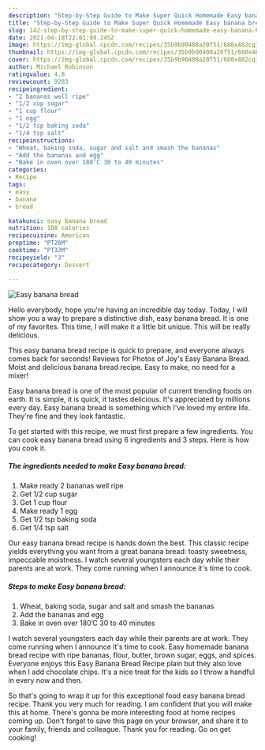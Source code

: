 ```yaml
---
description: "Step-by-Step Guide to Make Super Quick Homemade Easy banana bread"
title: "Step-by-Step Guide to Make Super Quick Homemade Easy banana bread"
slug: 142-step-by-step-guide-to-make-super-quick-homemade-easy-banana-bread
date: 2021-04-18T22:01:09.245Z
image: https://img-global.cpcdn.com/recipes/35b9b90408a20f51/680x482cq70/easy-banana-bread-recipe-main-photo.jpg
thumbnail: https://img-global.cpcdn.com/recipes/35b9b90408a20f51/680x482cq70/easy-banana-bread-recipe-main-photo.jpg
cover: https://img-global.cpcdn.com/recipes/35b9b90408a20f51/680x482cq70/easy-banana-bread-recipe-main-photo.jpg
author: Michael Robinson
ratingvalue: 4.8
reviewcount: 9283
recipeingredient:
- "2 bananas well ripe"
- "1/2 cup sugar"
- "1 cup flour"
- "1 egg"
- "1/2 tsp baking soda"
- "1/4 tsp salt"
recipeinstructions:
- "Wheat, baking soda, sugar and salt and smash the bananas"
- "Add the bananas and egg"
- "Bake in oven over 180’C 30 to 40 minutes"
categories:
- Recipe
tags:
- easy
- banana
- bread

katakunci: easy banana bread 
nutrition: 108 calories
recipecuisine: American
preptime: "PT26M"
cooktime: "PT33M"
recipeyield: "3"
recipecategory: Dessert

---
```



![Easy banana bread](https://img-global.cpcdn.com/recipes/35b9b90408a20f51/680x482cq70/easy-banana-bread-recipe-main-photo.jpg)

Hello everybody, hope you're having an incredible day today. Today, I will show you a way to prepare a distinctive dish, easy banana bread. It is one of my favorites. This time, I will make it a little bit unique. This will be really delicious.

This easy banana bread recipe is quick to prepare, and everyone always comes back for seconds! Reviews for Photos of Joy&#39;s Easy Banana Bread. Moist and delicious banana bread recipe. Easy to make, no need for a mixer!

Easy banana bread is one of the most popular of current trending foods on earth. It is simple, it is quick, it tastes delicious. It's appreciated by millions every day. Easy banana bread is something which I've loved my entire life. They're fine and they look fantastic.


To get started with this recipe, we must first prepare a few ingredients. You can cook easy banana bread using 6 ingredients and 3 steps. Here is how you cook it.

<!--inarticleads1-->

##### The ingredients needed to make Easy banana bread:

1. Make ready 2 bananas well ripe
1. Get 1/2 cup sugar
1. Get 1 cup flour
1. Make ready 1 egg
1. Get 1/2 tsp baking soda
1. Get 1/4 tsp salt


Our easy banana bread recipe is hands down the best. This classic recipe yields everything you want from a great banana bread: toasty sweetness, impeccable moistness. I watch several youngsters each day while their parents are at work. They come running when I announce it&#39;s time to cook. 

<!--inarticleads2-->

##### Steps to make Easy banana bread:

1. Wheat, baking soda, sugar and salt and smash the bananas
1. Add the bananas and egg
1. Bake in oven over 180’C 30 to 40 minutes


I watch several youngsters each day while their parents are at work. They come running when I announce it&#39;s time to cook. Easy homemade banana bread recipe with ripe bananas, flour, butter, brown sugar, eggs, and spices. Everyone enjoys this Easy Banana Bread Recipe plain but they also love when I add chocolate chips. It&#39;s a nice treat for the kids so I throw a handful in every now and then. 

So that's going to wrap it up for this exceptional food easy banana bread recipe. Thank you very much for reading. I am confident that you will make this at home. There's gonna be more interesting food at home recipes coming up. Don't forget to save this page on your browser, and share it to your family, friends and colleague. Thank you for reading. Go on get cooking!
